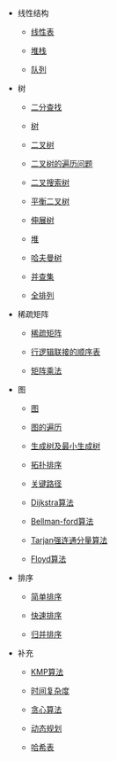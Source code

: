 * 线性结构
    * [线性表](md/线性表.md)

    * [堆栈](md/堆栈.md)
    
    * [队列](md/队列.md)

* 树
    * [二分查找](md/二分查找.md)
    
    * [树](md/树.md)
    
    * [二叉树](md/二叉树.md)

    * [二叉树的遍历问题](md/二叉树的遍历问题.md)

    * [二叉搜索树](md/二叉搜索树.md)
    
    * [平衡二叉树](md/平衡二叉树.md)

    * [伸展树](md/伸展树.md)

    * [堆](md/堆.md)

    * [哈夫曼树](md/哈夫曼树.md)
    
    * [并查集](md/并查集.md)

    * [全排列](md/全排列.md)

* 稀疏矩阵
    * [稀疏矩阵](md/稀疏矩阵.md)

    * [行逻辑联接的顺序表](md/行逻辑联接的顺序表.md)

    * [矩阵乘法](md/矩阵乘法.md)

* 图
    * [图](md/图.md)
    
    * [图的遍历](md/图的遍历.md)

    * [生成树及最小生成树](md/生成树及最小生成树.md)

    * [拓扑排序](md/拓扑排序.md)

    * [关键路径](md/关键路径.md)

    * [Dijkstra算法](md/Dijkstra算法.md)

    * [Bellman-ford算法](md/Bellman-ford算法.md)

    * [Tarjan强连通分量算法](md/Tarjan强连通分量算法.md)

    * [Floyd算法](md/Floyd算法.md)

* 排序
    * [简单排序](md/简单排序.md)
    
    * [快速排序](md/快速排序.md)

    * [归并排序](md/归并排序.md)

* 补充
    * [KMP算法](md/KMP算法.md)
    
    * [时间复杂度](md/时间复杂度.md)

    * [贪心算法](md/贪心算法.md)

    * [动态规划](md/动态规划.md)

    * [哈希表](md/哈希表.md)
